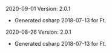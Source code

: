2020-09-01 Version: 2.0.1
- Generated csharp 2018-07-13 for Ft.

2020-08-26 Version: 2.0.1
- Generated csharp 2018-07-13 for Ft.

